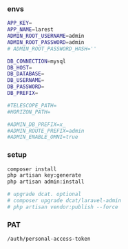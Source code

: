 
### envs

```sh
APP_KEY=
APP_NAME=larest
ADMIN_ROOT_USERNAME=admin
ADMIN_ROOT_PASSWORD=admin
# ADMIN_ROOT_PASSWORD_HASH=''

DB_CONNECTION=mysql
DB_HOST=
DB_DATABASE=
DB_USERNAME=
DB_PASSWORD=
DB_PREFIX=

#TELESCOPE_PATH=
#HORIZON_PATH=

#ADMIN_DB_PREFIX=x_
#ADMIN_ROUTE_PREFIX=admin
#ADMIN_ENABLE_OMNI=true
```

### setup
```sh
composer install
php artisan key:generate
php artisan admin:install

# upgrade dcat. optional
# composer upgrade dcat/laravel-admin
# php artisan vendor:publish --force
```

### PAT

`/auth/personal-access-token`
